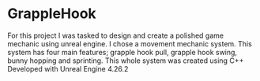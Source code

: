 # GrappleHook
For this project I was tasked to design and create a polished game mechanic using unreal engine. 
I chose a movement mechanic system. 
This system has four main features; grapple hook pull, grapple hook swing, bunny hopping and sprinting. This whole system was created using C++
Developed with Unreal Engine 4.26.2
